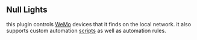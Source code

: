 ## Null Lights

this plugin controls [WeMo](https://www.wemo.com/) devices that it finds on the local network. it also supports custom automation [scripts](/plugins/NullLights/scripts/) as well as automation rules.
